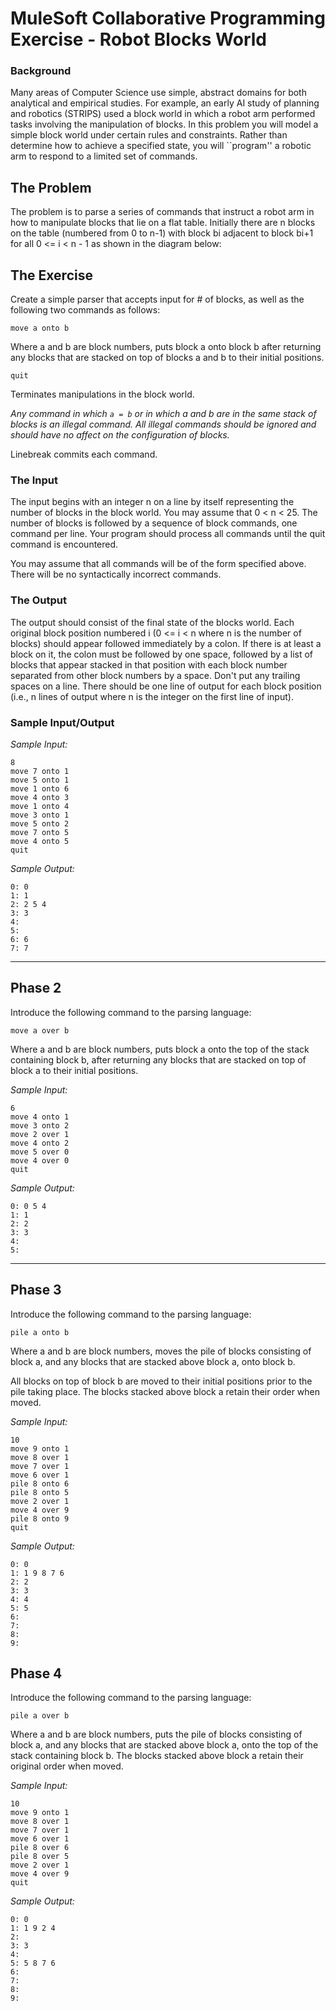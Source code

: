 
# MuleSoft Collaborative Programming Exercise - Robot Blocks World

### Background 

Many areas of Computer Science use simple, abstract domains for both analytical and empirical studies. For example, an early AI study of planning and robotics (STRIPS) used a block world in which a robot arm performed tasks involving the manipulation of blocks.
In this problem you will model a simple block world under certain rules and constraints. Rather than determine how to achieve a specified state, you will ``program'' a robotic arm to respond to a limited set of commands.

## The Problem 

The problem is to parse a series of commands that instruct a robot arm in how to manipulate blocks that lie on a flat table. Initially there are n blocks on the table (numbered from 0 to n-1) with block bi adjacent to block bi+1 for all 0 <= i < n - 1 as shown in the diagram below:
 
## The Exercise

Create a simple parser that accepts input for # of blocks, as well as the following two commands as follows:

`move a onto b `

Where a and b are block numbers, puts block a onto block b after returning any blocks that are stacked on top of blocks a and b to their initial positions.

`quit`

Terminates manipulations in the block world.

_Any command in which `a = b` or in which a and b are in the same stack of blocks is an illegal command. All illegal commands should be ignored and should have no affect on the configuration of blocks._

Linebreak commits each command.

### The Input 

The input begins with an integer n on a line by itself representing the number of blocks in the block world. You may assume that 0 < n < 25.
The number of blocks is followed by a sequence of block commands, one command per line. Your program should process all commands until the quit command is encountered.

You may assume that all commands will be of the form specified above. There will be no syntactically incorrect commands.

### The Output 

The output should consist of the final state of the blocks world. Each original block position numbered i (0 <= i < n where n is the number of blocks) should appear followed immediately by a colon. If there is at least a block on it, the colon must be followed by one space, followed by a list of blocks that appear stacked in that position with each block number separated from other block numbers by a space. Don't put any trailing spaces on a line.
There should be one line of output for each block position (i.e., n lines of output where n is the integer on the first line of input).

### Sample Input/Output

*Sample Input:*

```
8
move 7 onto 1
move 5 onto 1
move 1 onto 6
move 4 onto 3
move 1 onto 4
move 3 onto 1
move 5 onto 2
move 7 onto 5
move 4 onto 5
quit
```
 
*Sample Output:*

```
0: 0
1: 1
2: 2 5 4
3: 3 
4: 
5:  
6: 6
7: 7
```

----------

## Phase 2

Introduce the following command to the parsing language:

`move a over b`

Where a and b are block numbers, puts block a onto the top of the stack containing block b, after returning any blocks that are stacked on top of block a to their initial positions.

*Sample Input:*

```
6
move 4 onto 1
move 3 onto 2
move 2 over 1
move 4 onto 2
move 5 over 0
move 4 over 0
quit
```
 
*Sample Output:*

```
0: 0 5 4
1: 1
2: 2
3: 3
4: 
5:
```

----------

## Phase 3

Introduce the following command to the parsing language:

`pile a onto b`

Where a and b are block numbers, moves the pile of blocks consisting of block a, and any blocks that are stacked above block a, onto block b. 

All blocks on top of block b are moved to their initial positions prior to the pile taking place. The blocks stacked above block a retain their order when moved.

*Sample Input:*

```
10
move 9 onto 1
move 8 over 1
move 7 over 1
move 6 over 1
pile 8 onto 6
pile 8 onto 5
move 2 over 1
move 4 over 9
pile 8 onto 9
quit
```
 

*Sample Output:*

```
0: 0
1: 1 9 8 7 6
2: 2
3: 3
4: 4
5: 5
6:
7:
8:
9:
```

## Phase 4

Introduce the following command to the parsing language:

`pile a over b`

Where a and b are block numbers, puts the pile of blocks consisting of block a, and any blocks that are stacked above block a, onto the top of the stack containing block b. The blocks stacked above block a retain their original order when moved.

*Sample Input:*

```
10
move 9 onto 1
move 8 over 1
move 7 over 1
move 6 over 1
pile 8 over 6
pile 8 over 5
move 2 over 1
move 4 over 9
quit
```

*Sample Output:*

```
0: 0 
1: 1 9 2 4 
2: 
3: 3 
4: 
5: 5 8 7 6 
6: 
7: 
8: 
9:
```
